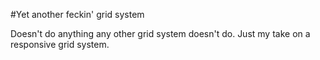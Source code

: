 #Yet another feckin' grid system

Doesn't do anything any other grid system doesn't do. Just my take on a responsive grid system.
